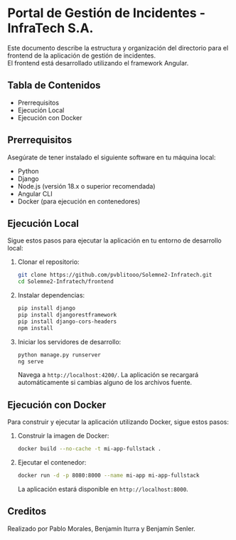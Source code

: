 # Portal de Gestión de Incidentes - InfraTech S.A.

Este documento describe la estructura y organización del directorio para el frontend de la aplicación de gestión de incidentes.  
El frontend está desarrollado utilizando el framework Angular. 

## Tabla de Contenidos
- Prerrequisitos
- Ejecución Local
- Ejecución con Docker

## Prerrequisitos
Asegúrate de tener instalado el siguiente software en tu máquina local:
- Python
- Django
- Node.js (versión 18.x o superior recomendada)
- Angular CLI
- Docker (para ejecución en contenedores)

## Ejecución Local
Sigue estos pasos para ejecutar la aplicación en tu entorno de desarrollo local:

1. Clonar el repositorio:
    ```bash
    git clone https://github.com/pvblitooo/Solemne2-Infratech.git
    cd Solemne2-Infratech/frontend
    ```

2. Instalar dependencias:
    ```bash
    pip install django
    pip install djangorestframework
    pip install django-cors-headers
    npm install
    ```

3. Iniciar los servidores de desarrollo:
    ```bash
    python manage.py runserver
    ng serve
    ```
    Navega a `http://localhost:4200/`. La aplicación se recargará automáticamente si cambias alguno de los archivos fuente. 

## Ejecución con Docker
Para construir y ejecutar la aplicación utilizando Docker, sigue estos pasos: 

1. Construir la imagen de Docker: 
    ```bash
    docker build --no-cache -t mi-app-fullstack .
    ```

2. Ejecutar el contenedor: 
    ```bash
    docker run -d -p 8080:8000 --name mi-app mi-app-fullstack
    ```
    La aplicación estará disponible en `http://localhost:8000`.

## Creditos
Realizado por Pablo Morales, Benjamín Iturra y Benjamín Senler.
